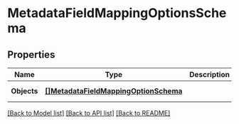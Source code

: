 # MetadataFieldMappingOptionsSchema

## Properties
Name | Type | Description | Notes
------------ | ------------- | ------------- | -------------
**Objects** | [**[]MetadataFieldMappingOptionSchema**](MetadataFieldMappingOptionSchema.md) |  | [default to null]

[[Back to Model list]](../README.md#documentation-for-models) [[Back to API list]](../README.md#documentation-for-api-endpoints) [[Back to README]](../README.md)


